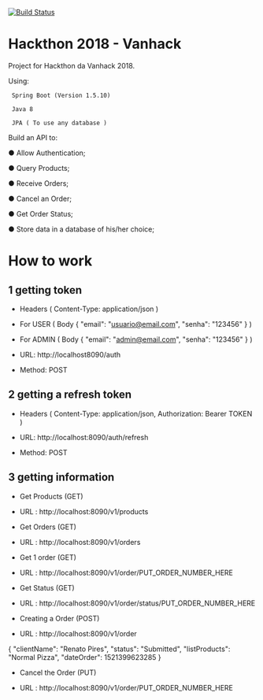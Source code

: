 [![Build Status](https://travis-ci.org/rpiresajr/project_2018.svg?branch=master)](https://travis-ci.org/rpiresajr/project_2018)


# Hackthon 2018 - Vanhack
 Project for Hackthon da Vanhack 2018.
 
 Using:
     
     Spring Boot (Version 1.5.10)
     
     Java 8
     
     JPA ( To use any database )
 
 
 
 Build an API to:
 
● Allow Authentication; 

● Query Products;

● Receive Orders;

● Cancel an Order;

● Get Order Status;

● Store data in a database of his/her choice;



# How to work


## 1 getting token 

  - Headers
    ( Content-Type: application/json )

  - For USER
      ( Body
      {
        "email": "usuario@email.com",
        "senha": "123456"
      } )
  
  - For ADMIN
      ( Body 
      {
        "email": "admin@email.com",
        "senha": "123456"
      } )

  - URL: http://localhost8090/auth

  - Method: POST


## 2 getting a refresh token
  - Headers (
      Content-Type: application/json, 
      Authorization: Bearer TOKEN )

  - URL: http://localhost:8090/auth/refresh

  - Method: POST
  
  ## 3 getting information
  
   - Get Products (GET)
   
   - URL : http://localhost:8090/v1/products
   
   
   - Get Orders (GET)
   
   - URL : http://localhost:8090/v1/orders
   
   
   - Get 1 order (GET)
   
   - URL : http://localhost:8090/v1/order/PUT_ORDER_NUMBER_HERE
   
   
   - Get Status (GET)
   
   - URL : http://localhost:8090/v1/order/status/PUT_ORDER_NUMBER_HERE
 
   
   - Creating a Order (POST)
   
   - URL : http://localhost:8090/v1/order 
   
   {
    "clientName": "Renato Pires",
    "status": "Submitted",
    "listProducts": "Normal Pizza",
    "dateOrder": 1521399623285
   }
   
   
   - Cancel the Order (PUT)
   
   - URL : http://localhost:8090/v1/order/PUT_ORDER_NUMBER_HERE
   
   
